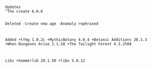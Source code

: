 <code>
Updates 
^The create 6.0.6

Deleted
-Create new age
-Anomaly rephrased


Added
+tfmg 1.0.2c
+MythicBotany 4.0.4
+Botanic Additions 20.1.3
+When Dungeons Arise 2.1.58
+The Twilight Forest 4.3.2508

Libs
+hammerlib 20.1.50
+libx 5.0.12
</code>
